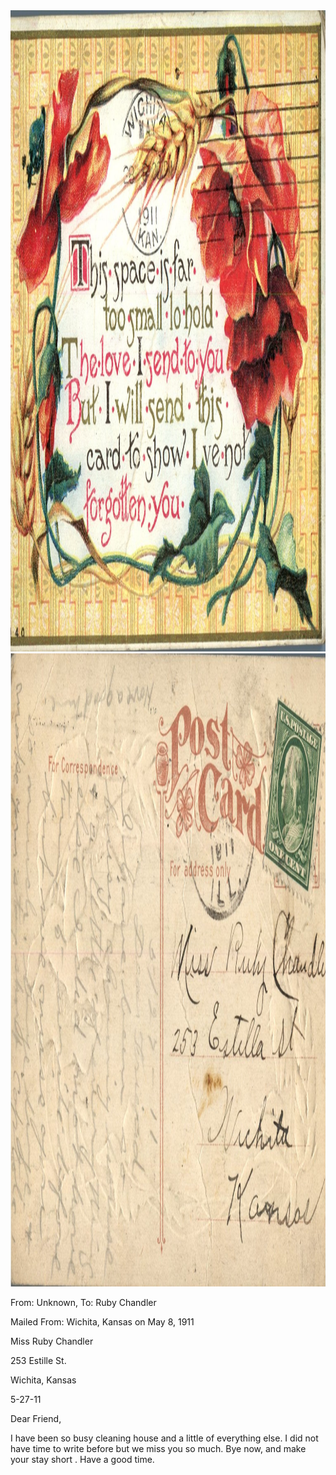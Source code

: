 <html><body><a href="/wp-content/uploads/2014/05/postcard-2014-20140501_18062439_0184.jpg"><img class="alignnone size-full wp-image-556" src="/wp-content/uploads/2014/05/postcard-2014-20140501_18062439_0184.jpg" alt="postcard-2014-20140501_18062439_0184" width="1501" height="1026"></a> <a href="/wp-content/uploads/2014/05/postcard-2014-20140501_18063721_0185.jpg"><img class="alignnone size-full wp-image-557" src="/wp-content/uploads/2014/05/postcard-2014-20140501_18063721_0185.jpg" alt="postcard-2014-20140501_18063721_0185" width="1531" height="1013"></a>



From: Unknown, To: Ruby Chandler

Mailed From: Wichita, Kansas on May 8, 1911



Miss Ruby Chandler

253 Estille St.

Wichita, Kansas



5-27-11

Dear Friend,

I have been so busy cleaning house and a little of everything else. I did not have time to write before but we miss you so much. Bye now, and make your stay short . Have a good time.</body></html>